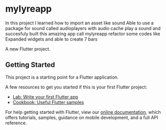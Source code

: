 # mylyreapp

In this project I learned how to import an asset like sound
Able to use a package for sound called audioplayers with audio cache
play a sound and succesfuly built this amazing app call mylyreapp
refactor some codes like Expanded widgets and able to create 7 bars

A new Flutter project.

## Getting Started

This project is a starting point for a Flutter application.

A few resources to get you started if this is your first Flutter project:

- [Lab: Write your first Flutter app](https://flutter.dev/docs/get-started/codelab)
- [Cookbook: Useful Flutter samples](https://flutter.dev/docs/cookbook)

For help getting started with Flutter, view our
[online documentation](https://flutter.dev/docs), which offers tutorials,
samples, guidance on mobile development, and a full API reference.
